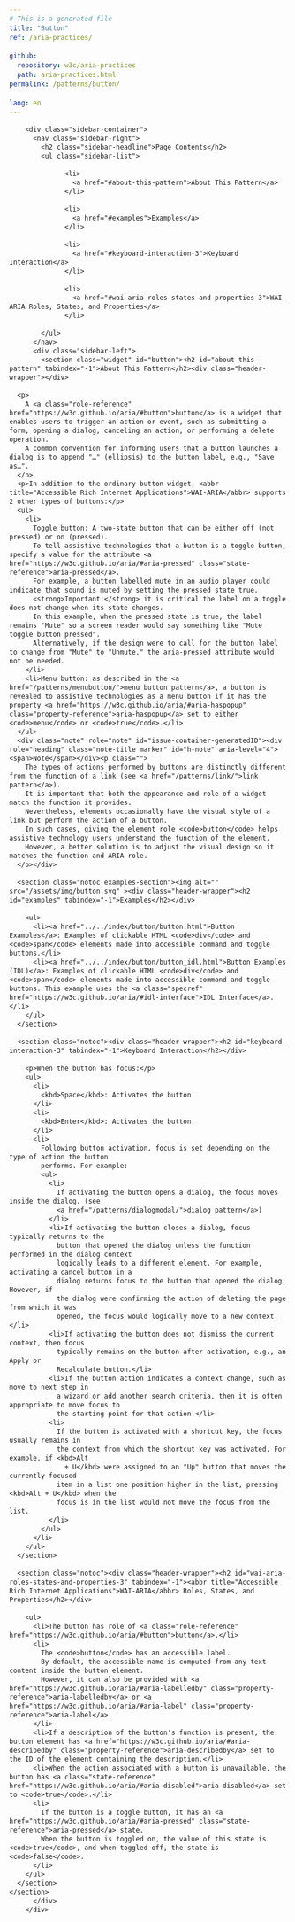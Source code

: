 ```yaml
---
# This is a generated file
title: "Button"
ref: /aria-practices/

github:
  repository: w3c/aria-practices
  path: aria-practices.html
permalink: /patterns/button/

lang: en
---
```



<link rel="stylesheet" href="/assets/styles.css">
<!-- Code highlighting styles -->
<link rel="stylesheet" href="/index/css/github.css">

<div>

        <div class="sidebar-container">
          <nav class="sidebar-right">
            <h2 class="sidebar-headline">Page Contents</h2>
            <ul class="sidebar-list">
              
                  <li>
                    <a href="#about-this-pattern">About This Pattern</a>
                  </li>
                 
                  <li>
                    <a href="#examples">Examples</a>
                  </li>
                 
                  <li>
                    <a href="#keyboard-interaction-3">Keyboard Interaction</a>
                  </li>
                 
                  <li>
                    <a href="#wai-aria-roles-states-and-properties-3">WAI-ARIA Roles, States, and Properties</a>
                  </li>
                
            </ul>
          </nav>
          <div class="sidebar-left">
            <section class="widget" id="button"><h2 id="about-this-pattern" tabindex="-1">About This Pattern</h2><div class="header-wrapper"></div>
      
      <p>
        A <a class="role-reference" href="https://w3c.github.io/aria/#button">button</a> is a widget that enables users to trigger an action or event, such as submitting a form, opening a dialog, canceling an action, or performing a delete operation.
        A common convention for informing users that a button launches a dialog is to append "…" (ellipsis) to the button label, e.g., "Save as…".
      </p>
      <p>In addition to the ordinary button widget, <abbr title="Accessible Rich Internet Applications">WAI-ARIA</abbr> supports 2 other types of buttons:</p>
      <ul>
        <li>
          Toggle button: A two-state button that can be either off (not pressed) or on (pressed).
          To tell assistive technologies that a button is a toggle button, specify a value for the attribute <a href="https://w3c.github.io/aria/#aria-pressed" class="state-reference">aria-pressed</a>.
          For example, a button labelled mute in an audio player could indicate that sound is muted by setting the pressed state true.
          <strong>Important:</strong> it is critical the label on a toggle does not change when its state changes.
          In this example, when the pressed state is true, the label remains "Mute" so a screen reader would say something like "Mute toggle button pressed".
          Alternatively, if the design were to call for the button label to change from "Mute" to "Unmute," the aria-pressed attribute would not be needed.
        </li>
        <li>Menu button: as described in the <a href="/patterns/menubutton/">menu button pattern</a>, a button is revealed to assistive technologies as a menu button if it has the property <a href="https://w3c.github.io/aria/#aria-haspopup" class="property-reference">aria-haspopup</a> set to either <code>menu</code> or <code>true</code>.</li>
      </ul>
      <div class="note" role="note" id="issue-container-generatedID"><div role="heading" class="note-title marker" id="h-note" aria-level="4"><span>Note</span></div><p class="">
        The types of actions performed by buttons are distinctly different from the function of a link (see <a href="/patterns/link/">link pattern</a>).
        It is important that both the appearance and role of a widget match the function it provides.
        Nevertheless, elements occasionally have the visual style of a link but perform the action of a button.
        In such cases, giving the element role <code>button</code> helps assistive technology users understand the function of the element.
        However, a better solution is to adjust the visual design so it matches the function and ARIA role.
      </p></div>

      <section class="notoc examples-section"><img alt="" src="/assets/img/button.svg" ><div class="header-wrapper"><h2 id="examples" tabindex="-1">Examples</h2></div>
        
        <ul>
          <li><a href="../../index/button/button.html">Button Examples</a>: Examples of clickable HTML <code>div</code> and <code>span</code> elements made into accessible command and toggle buttons.</li>
          <li><a href="../../index/button/button_idl.html">Button Examples (IDL)</a>: Examples of clickable HTML <code>div</code> and <code>span</code> elements made into accessible command and toggle buttons. This example uses the <a class="specref" href="https://w3c.github.io/aria/#idl-interface">IDL Interface</a>.</li>
        </ul>
      </section>

      <section class="notoc"><div class="header-wrapper"><h2 id="keyboard-interaction-3" tabindex="-1">Keyboard Interaction</h2></div>
        
        <p>When the button has focus:</p>
        <ul>
          <li>
            <kbd>Space</kbd>: Activates the button.
          </li>
          <li>
            <kbd>Enter</kbd>: Activates the button.
          </li>
          <li>
            Following button activation, focus is set depending on the type of action the button
            performs. For example:
            <ul>
              <li>
                If activating the button opens a dialog, the focus moves inside the dialog. (see
                <a href="/patterns/dialogmodal/">dialog pattern</a>)
              </li>
              <li>If activating the button closes a dialog, focus typically returns to the
                button that opened the dialog unless the function performed in the dialog context
                logically leads to a different element. For example, activating a cancel button in a
                dialog returns focus to the button that opened the dialog. However, if
                the dialog were confirming the action of deleting the page from which it was
                opened, the focus would logically move to a new context.</li>
              <li>If activating the button does not dismiss the current context, then focus
                typically remains on the button after activation, e.g., an Apply or
                Recalculate button.</li>
              <li>If the button action indicates a context change, such as move to next step in
                a wizard or add another search criteria, then it is often appropriate to move focus to
                the starting point for that action.</li>
              <li>
                If the button is activated with a shortcut key, the focus usually remains in
                the context from which the shortcut key was activated. For example, if <kbd>Alt
                  + U</kbd> were assigned to an "Up" button that moves the currently focused
                item in a list one position higher in the list, pressing <kbd>Alt + U</kbd> when the
                focus is in the list would not move the focus from the list.
              </li>
            </ul>
          </li>
        </ul>
      </section>

      <section class="notoc"><div class="header-wrapper"><h2 id="wai-aria-roles-states-and-properties-3" tabindex="-1"><abbr title="Accessible Rich Internet Applications">WAI-ARIA</abbr> Roles, States, and Properties</h2></div>
        
        <ul>
          <li>The button has role of <a class="role-reference" href="https://w3c.github.io/aria/#button">button</a>.</li>
          <li>
            The <code>button</code> has an accessible label.
            By default, the accessible name is computed from any text content inside the button element.
            However, it can also be provided with <a href="https://w3c.github.io/aria/#aria-labelledby" class="property-reference">aria-labelledby</a> or <a href="https://w3c.github.io/aria/#aria-label" class="property-reference">aria-label</a>.
          </li>
          <li>If a description of the button's function is present, the button element has <a href="https://w3c.github.io/aria/#aria-describedby" class="property-reference">aria-describedby</a> set to the ID of the element containing the description.</li>
          <li>When the action associated with a button is unavailable, the button has <a class="state-reference" href="https://w3c.github.io/aria/#aria-disabled">aria-disabled</a> set to <code>true</code>.</li>
          <li>
            If the button is a toggle button, it has an <a href="https://w3c.github.io/aria/#aria-pressed" class="state-reference">aria-pressed</a> state.
            When the button is toggled on, the value of this state is <code>true</code>, and when toggled off, the state is <code>false</code>.
          </li>
        </ul>
      </section>
    </section>
          </div>
        </div>
      
</div>
<script>
  var SkipToConfig = {
    settings: {
      skipTo: {
        displayOption: 'popup',
        attachElement: '#site-header',
        colorTheme: 'aria'
      }
    }
  };
</script>
<script src="/assets/skipto.min.js"></script>
